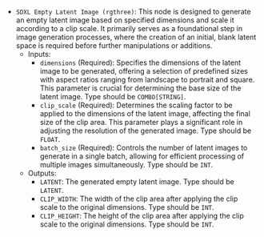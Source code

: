 - `SDXL Empty Latent Image (rgthree)`: This node is designed to generate an empty latent image based on specified dimensions and scale it according to a clip scale. It primarily serves as a foundational step in image generation processes, where the creation of an initial, blank latent space is required before further manipulations or additions.
    - Inputs:
        - `dimensions` (Required): Specifies the dimensions of the latent image to be generated, offering a selection of predefined sizes with aspect ratios ranging from landscape to portrait and square. This parameter is crucial for determining the base size of the latent image. Type should be `COMBO[STRING]`.
        - `clip_scale` (Required): Determines the scaling factor to be applied to the dimensions of the latent image, affecting the final size of the clip area. This parameter plays a significant role in adjusting the resolution of the generated image. Type should be `FLOAT`.
        - `batch_size` (Required): Controls the number of latent images to generate in a single batch, allowing for efficient processing of multiple images simultaneously. Type should be `INT`.
    - Outputs:
        - `LATENT`: The generated empty latent image. Type should be `LATENT`.
        - `CLIP_WIDTH`: The width of the clip area after applying the clip scale to the original dimensions. Type should be `INT`.
        - `CLIP_HEIGHT`: The height of the clip area after applying the clip scale to the original dimensions. Type should be `INT`.
